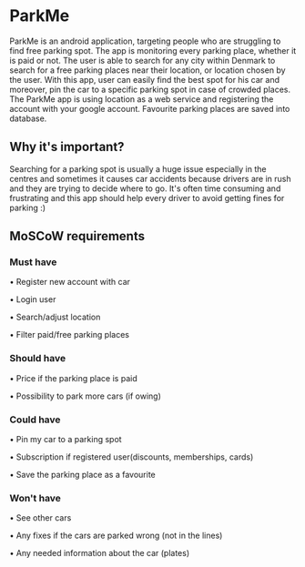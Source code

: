 # ParkMe
ParkMe is an android application, targeting people who are struggling to find free parking spot. The app is monitoring every parking place, whether it is paid or not. The user is able to search for any city within Denmark to search for a free parking places near their location, or location chosen by the user. With this app, user can easily find the best spot for his car and moreover, pin the car to a specific parking spot in case of crowded places. The ParkMe app is using location as a web service and registering the account with your google account. Favourite parking places are saved into database. 
## Why it's important?
Searching for a parking spot is usually a huge issue especially in the centres and sometimes it causes car accidents because drivers are in rush and they are trying to decide where to go. It's often time consuming and frustrating and this app should help every driver to avoid getting fines for parking :) 
## MoSCoW requirements
### Must have
•	Register new account with car

•	Login user

•	Search/adjust location 

•	Filter paid/free parking places
### Should have
•	Price if the parking place is paid

•	Possibility to park more cars (if owing)

### Could have
•	Pin my car to a parking spot

•	Subscription if registered user(discounts, memberships, cards)

•	Save the parking place as a favourite

### Won't have
•	See other cars

•	Any fixes if the cars are parked wrong (not in the lines)

•	Any needed information about the car (plates)
